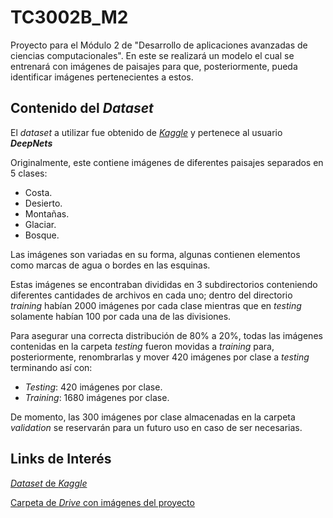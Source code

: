 # TC3002B_M2

Proyecto para el Módulo 2 de "Desarrollo de aplicaciones avanzadas de ciencias computacionales". En este se realizará un modelo el cual se entrenará con imágenes de paisajes para que, posteriormente, pueda identificar imágenes pertenecientes a estos.

## Contenido del *Dataset*

El *dataset* a utilizar fue obtenido de [*Kaggle*](https://www.kaggle.com/datasets/utkarshsaxenadn/landscape-recognition-image-dataset-12k-images/data) y pertenece al usuario ***DeepNets***

Originalmente, este contiene imágenes de diferentes paisajes separados en 5 clases:

* Costa.
* Desierto.
* Montañas.
* Glaciar.
* Bosque.

Las imágenes son variadas en su forma, algunas contienen elementos como marcas de agua o bordes en las esquinas.

Estas imágenes se encontraban divididas en 3 subdirectorios conteniendo diferentes cantidades de archivos en cada uno; dentro del directorio *training* habían 2000 imágenes por cada clase mientras que en *testing* solamente habían 100 por cada una de las divisiones.

Para asegurar una correcta distribución de 80% a 20%, todas las imágenes contenidas en la carpeta *testing* fueron movidas a *training* para, posteriormente, renombrarlas y mover 420 imágenes por clase a *testing* terminando así con:

* *Testing*: 420 imágenes por clase.
* *Training*: 1680 imágenes por clase.

De momento, las 300 imágenes por clase almacenadas en la carpeta *validation* se reservarán para un futuro uso en caso de ser necesarias.

## Links de Interés

[*Dataset* de *Kaggle*](https://www.kaggle.com/datasets/utkarshsaxenadn/landscape-recognition-image-dataset-12k-images/data)

[Carpeta de *Drive* con imágenes del proyecto](https://drive.google.com/drive/folders/1MYSXEZ1Kj9biLE9t6nm71JLbR2NCDUnU?usp=sharing)
